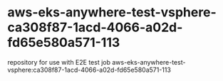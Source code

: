 # aws-eks-anywhere-test-vsphere-ca308f87-1acd-4066-a02d-fd65e580a571-113
repository for use with E2E test job aws-eks-anywhere-test-vsphere:ca308f87-1acd-4066-a02d-fd65e580a571-113
